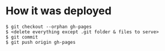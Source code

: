 # How it was deployed
```terminal
$ git checkout --orphan gh-pages
$ <delete everything except .git folder & files to serve>
$ git commit
$ git push origin gh-pages
```
